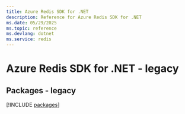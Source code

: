 ```yaml
---
title: Azure Redis SDK for .NET
description: Reference for Azure Redis SDK for .NET
ms.date: 05/29/2025
ms.topic: reference
ms.devlang: dotnet
ms.service: redis
---
```

# Azure Redis SDK for .NET - legacy
## Packages - legacy
[!INCLUDE [packages](redis-index.md)]